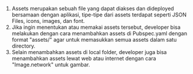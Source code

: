 1. Assets merupakan sebuah file yang dapat diakses dan dideployed bersamaan dengan aplikasi, tipe-tipe dari assets terdapat seperti JSON Files, icons, images, dan font.
2. Jika ingin menentukan atau memakai assets tersebut, developer bisa melakukan dengan cara menambahkan assets di Pubspec.yaml dengan format "assets/" agar untuk memasukkan semua assets dalam satu directory.
3. Selain menambahkan assets di local folder, developer juga bisa menambahkan assets lewat web atau internet dengan cara "Image.network" untuk gambar.